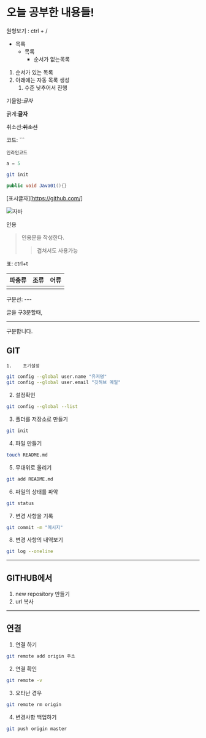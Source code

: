# 오늘 공부한 내용들!

원형보기 : ctrl + /

- 목록
  - 목록
    - 순서가 없는목록

1. 순서가 있는 목록
2. 아래에는 자동 목록 생성
   1. 수준 낮추어서 진행

기울임:*글자*

굵게:**글자**

취소선:~~취소선~~

코드: ```

`인라인코드`

```python
a = 5
```

```bash
git init
```

```java
public void Java01(){}
```

[표시글자][https://github.com/]

![자바](https://blog.kakaocdn.net/dn/cZsyTw/btq0u5VBWge/F7xmauYA6r8nnbXSz2vJhK/img.png)

인용

> 인용문을 작성한다.
>
> > 겹쳐서도 사용가능

표: ctrl+t

| 파충류 | 조류 | 어류 |
| :----- | ---- | ---- |
|        |      |      |

구분선: ---

글을 구3분할때,

---

구분합니다.

##  GIT
    1.    초기설정    
   ```bash
   git config --global user.name "유저명"
   git config --global user.email "깃허브 메일"
   ```

2. 설정확인

``` bash
git config --global --list
```

3. 폴더를 저장소로 만들기

```bash
git init
```

4. 파일 만들기

```bash
touch README.md
```

5. 무대위로 올리기

```bash
git add README.md
```

6. 파일의 상태를 파악

```bash
git status
```

7. 변경 사항을 기록

```bash
git commit -m "메시지"
```

8. 변경 사항의 내역보기

```bash
git log --oneline
```

---

##	GITHUB에서

1. new repository 만들기
2. url 복사

---

##	연결

1. 연결 하기

```bash
git remote add origin 주소
```

2. 연결 확인

```bash
git remote -v
```

3. 오타난 경우

```bash
git remote rm origin
```

4. 변경사항 백업하기

```bash
git push origin master
```

